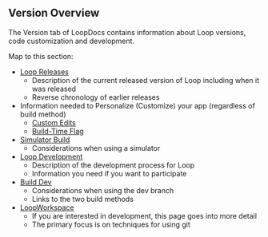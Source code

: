 ## Version Overview

The Version tab of LoopDocs contains information about Loop versions, code customization and development.

Map to this section:

* [Loop Releases](releases.md)
    - Description of the current released version of Loop including when it was released
    - Reverse chronology of earlier releases
* Information needed to Personalize (Customize) your app (regardless of build method)
    * [Custom Edits](../version/code-custom-edits.md)
    * [Build-Time Flag](build-time-flag.md)
* [Simulator Build](simulator.md)
    - Considerations when using a simulator
* [Loop Development](../version/development.md)
    - Description of the development process for Loop
    - Information you need if you want to participate
* [Build Dev](../version/build-dev.md)
    - Considerations when using the dev branch
    - Links to the two build methods
* [LoopWorkspace](../version/loopworkspace.md)
    - If you are interested in development, this page goes into more detail
    - The primary focus is on techniques for using git
